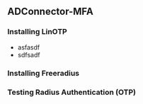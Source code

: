 ## ADConnector-MFA

### Installing LinOTP

- asfasdf
- sdfsadf

### Installing Freeradius


### Testing Radius Authentication (OTP)

